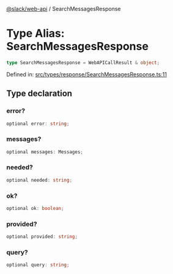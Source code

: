 [@slack/web-api](../index.md) / SearchMessagesResponse

# Type Alias: SearchMessagesResponse

```ts
type SearchMessagesResponse = WebAPICallResult & object;
```

Defined in: [src/types/response/SearchMessagesResponse.ts:11](https://github.com/slackapi/node-slack-sdk/blob/main/packages/web-api/src/types/response/SearchMessagesResponse.ts#L11)

## Type declaration

### error?

```ts
optional error: string;
```

### messages?

```ts
optional messages: Messages;
```

### needed?

```ts
optional needed: string;
```

### ok?

```ts
optional ok: boolean;
```

### provided?

```ts
optional provided: string;
```

### query?

```ts
optional query: string;
```
